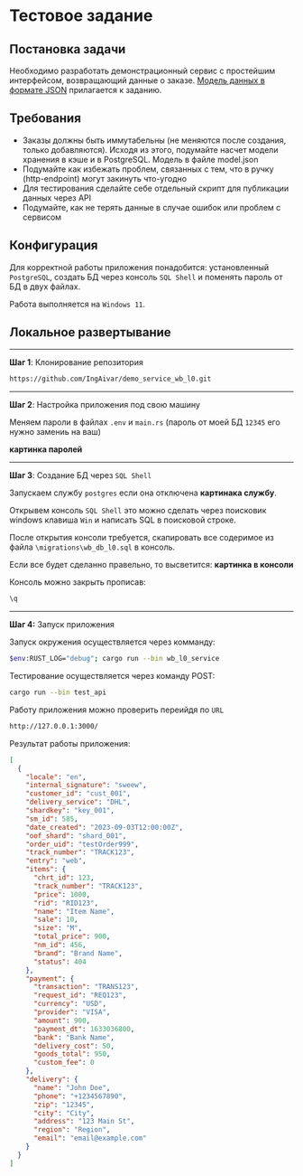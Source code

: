 # Тестовое задание

## Постановка задачи

Необходимо разработать демонстрационный сервис с простейшим интерфейсом, возвращающий данные о заказе. [Модель данных в формате JSON](https://github.com/IngAivar/demo_service_wb_l0/wiki/JSON-Data) прилагается к заданию.

## Требования

- Заказы должны быть иммутабельны (не меняются после создания, только добавляются). Исходя из этого, подумайте насчет модели хранения в кэше и в PostgreSQL. Модель в файле model.json
- Подумайте как избежать проблем, связанных с тем, что в ручку (http-endpoint) могут закинуть что-угодно
- Для тестирования сделайте себе отдельный скрипт для публикации данных через API
- Подумайте, как не терять данные в случае ошибок или проблем с сервисом

## Конфигурация

Для корректной работы приложения понадобится: установленный `PostgreSQL`, создать БД через консоль `SQL Shell` и поменять пароль от БД в двух файлах.

Работа выполняется на `Windows 11`.

## Локальное развертывание
---
**Шаг 1**: Клонирование репозитория

```bash
https://github.com/IngAivar/demo_service_wb_l0.git
```

---
**Шаг 2**: Настройка приложения под свою машину

Меняем пароли в файлах `.env` и `main.rs` (пароль от моей БД `12345` его нужно замениь на ваш)

**картинка паролей**

---
**Шаг 3**: Создание БД через `SQL Shell`

Запускаем службу `postgres` если она отключена **картинака службу**.

Открывем консоль `SQL Shell` это можно сделать через поисковик windows клавиша `Win` и написать SQL в поисковой строке.

После открытия консоли требуется, скапировать все содеримое из файла `\migrations\wb_db_l0.sql` в консоль.

Если все будет сделанно правельно, то высветится: **картинка в консоли**

Консоль можно закрыть прописав:

```bash
\q
```

---
**Шаг 4:** Запуск приложения

Запуск окружения осуществляется через комманду:

```bash
$env:RUST_LOG="debug"; cargo run --bin wb_l0_service
```

Тестирование осуществляется через команду POST:

```bash
cargo run --bin test_api
```

Работу приложения можно проверить переийдя по `URL`

```bash
http://127.0.0.1:3000/
```

Результат работы приложения:

```json
[
  {
    "locale": "en",
    "internal_signature": "sweew",
    "customer_id": "cust_001",
    "delivery_service": "DHL",
    "shardkey": "key_001",
    "sm_id": 585,
    "date_created": "2023-09-03T12:00:00Z",
    "oof_shard": "shard_001",
    "order_uid": "testOrder999",
    "track_number": "TRACK123",
    "entry": "web",
    "items": {
      "chrt_id": 123,
      "track_number": "TRACK123",
      "price": 1000,
      "rid": "RID123",
      "name": "Item Name",
      "sale": 10,
      "size": "M",
      "total_price": 900,
      "nm_id": 456,
      "brand": "Brand Name",
      "status": 404
    },
    "payment": {
      "transaction": "TRANS123",
      "request_id": "REQ123",
      "currency": "USD",
      "provider": "VISA",
      "amount": 900,
      "payment_dt": 1633036800,
      "bank": "Bank Name",
      "delivery_cost": 50,
      "goods_total": 950,
      "custom_fee": 0
    },
    "delivery": {
      "name": "John Doe",
      "phone": "+1234567890",
      "zip": "12345",
      "city": "City",
      "address": "123 Main St",
      "region": "Region",
      "email": "email@example.com"
    }
  }
]
```
